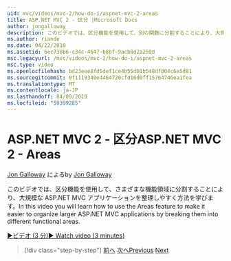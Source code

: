 ```yaml
---
uid: mvc/videos/mvc-2/how-do-i/aspnet-mvc-2-areas
title: ASP.NET MVC 2 - 区分 |Microsoft Docs
author: jongalloway
description: このビデオでは、区分機能を使用して、別の関数に分割することにより、大規模な ASP.NET MVC アプリケーションを整理しやすく方法について説明しています.
ms.author: riande
ms.date: 04/22/2010
ms.assetid: 6ec738b6-c34c-4647-b8bf-9acb8d2a259d
msc.legacyurl: /mvc/videos/mvc-2/how-do-i/aspnet-mvc-2-areas
msc.type: video
ms.openlocfilehash: bd23eee8fd5def1ce4b55d01b548df004c6e5d81
ms.sourcegitcommit: 0f1119340e4464720cfd16d0ff15764746ea1fea
ms.translationtype: MT
ms.contentlocale: ja-JP
ms.lasthandoff: 04/09/2019
ms.locfileid: "59399285"
---
```

# <a name="aspnet-mvc-2---areas"></a><span data-ttu-id="87d52-103">ASP.NET MVC 2 - 区分</span><span class="sxs-lookup"><span data-stu-id="87d52-103">ASP.NET MVC 2 - Areas</span></span>

<span data-ttu-id="87d52-104">[Jon Galloway](https://github.com/jongalloway) による</span><span class="sxs-lookup"><span data-stu-id="87d52-104">by [Jon Galloway](https://github.com/jongalloway)</span></span>

<span data-ttu-id="87d52-105">このビデオでは、区分機能を使用して、さまざまな機能領域に分割することにより、大規模な ASP.NET MVC アプリケーションを整理しやすく方法を学びます。</span><span class="sxs-lookup"><span data-stu-id="87d52-105">In this video you will learn how to use the Areas feature to make it easier to organize larger ASP.NET MVC applications by breaking them into different functional areas.</span></span>

[<span data-ttu-id="87d52-106">&#9654;ビデオ (3 分)</span><span class="sxs-lookup"><span data-stu-id="87d52-106">&#9654; Watch video (3 minutes)</span></span>](https://channel9.msdn.com/Blogs/ASP-NET-Site-Videos/aspnet-mvc-2-areas)

> [!div class="step-by-step"]
> <span data-ttu-id="87d52-107">[前へ](mvc2-template-customization.md)
> [次へ](aspnet-mvc-2-render-action.md)</span><span class="sxs-lookup"><span data-stu-id="87d52-107">[Previous](mvc2-template-customization.md)
[Next](aspnet-mvc-2-render-action.md)</span></span>
